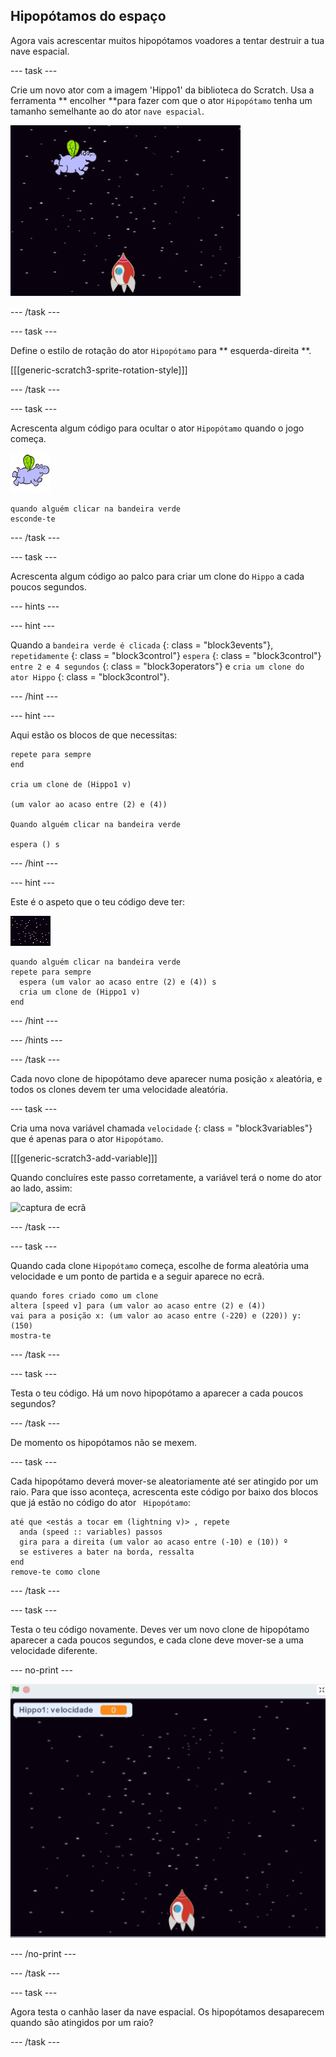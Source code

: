 ## Hipopótamos do espaço

Agora vais acrescentar muitos hipopótamos voadores a tentar destruir a tua nave espacial.

\--- task \---

Crie um novo ator com a imagem 'Hippo1' da biblioteca do Scratch. Usa a ferramenta ** encolher **para fazer com que o ator ` Hipopótamo ` tenha um tamanho semelhante ao do ator ` nave espacial `.

![captura de ecrã](images/invaders-hippo.png)

\--- /task \---

\--- task \---

Define o estilo de rotação do ator ` Hipopótamo ` para ** esquerda-direita **.

[[[generic-scratch3-sprite-rotation-style]]]

\--- /task \---

\--- task \---

Acrescenta algum código para ocultar o ator ` Hipopótamo ` quando o jogo começa.

![ator Hipopótamo](images/hippo-sprite.png)

```blocks3
quando alguém clicar na bandeira verde
esconde-te
```

\--- /task \---

\--- task \---

Acrescenta algum código ao palco para criar um clone do ` Hippo ` a cada poucos segundos.

\--- hints \---

\--- hint \---

Quando a ` bandeira verde é clicada ` {: class = "block3events"}, ` repetidamente ` {: class = "block3control"} ` espera ` {: class = "block3control"} ` entre 2 e 4 segundos ` {: class = "block3operators"} e ` cria um clone do ator Hippo ` {: class = "block3control"}.

\--- /hint \---

\--- hint \---

Aqui estão os blocos de que necessitas:

```blocks3
repete para sempre
end

cria um clone de (Hippo1 v)

(um valor ao acaso entre (2) e (4))

Quando alguém clicar na bandeira verde

espera () s
```

\--- /hint \---

\--- hint \---

Este é o aspeto que o teu código deve ter:

![actor palco](images/stage-sprite.png)

```blocks3
quando alguém clicar na bandeira verde
repete para sempre 
  espera (um valor ao acaso entre (2) e (4)) s
  cria um clone de (Hippo1 v)
end
```

\--- /hint \---

\--- /hints \---

\--- /task \---

Cada novo clone de hipopótamo deve aparecer numa posição ` x ` aleatória, e todos os clones devem ter uma velocidade aleatória.

\--- task \---

Cria uma nova variável chamada ` velocidade ` {: class = "block3variables"} que é apenas para o ator ` Hipopótamo `.

[[[generic-scratch3-add-variable]]]

Quando concluíres este passo corretamente, a variável terá o nome do ator ao lado, assim:

![captura de ecrã](images/invaders-var-test.png)

\--- /task \---

\--- task \---

Quando cada clone ` Hipopótamo ` começa, escolhe de forma aleatória uma velocidade e um ponto de partida e a seguir aparece no ecrã.

```blocks3
quando fores criado como um clone
altera [speed v] para (um valor ao acaso entre (2) e (4))
vai para a posição x: (um valor ao acaso entre (-220) e (220)) y: (150)
mostra-te
```

\--- /task \---

\--- task \---

Testa o teu código. Há um novo hipopótamo a aparecer a cada poucos segundos?

\--- /task \---

De momento os hipopótamos não se mexem.

\--- task \---

Cada hipopótamo deverá mover-se aleatoriamente até ser atingido por um raio. Para que isso aconteça, acrescenta este código por baixo dos blocos que já estão no código do ator ` Hipopótamo`:

```blocks3
até que <estás a tocar em (lightning v)> , repete 
  anda (speed :: variables) passos
  gira para a direita (um valor ao acaso entre (-10) e (10)) º
  se estiveres a bater na borda, ressalta
end
remove-te como clone
```

\--- /task \---

\--- task \---

Testa o teu código novamente. Deves ver um novo clone de hipopótamo aparecer a cada poucos segundos, e cada clone deve mover-se a uma velocidade diferente.

\--- no-print \---

![captura de ecrã](images/hippo-clones.gif)

\--- /no-print \---

\--- /task \---

\--- task \---

Agora testa o canhão laser da nave espacial. Os hipopótamos desaparecem quando são atingidos por um raio?

\--- /task \---